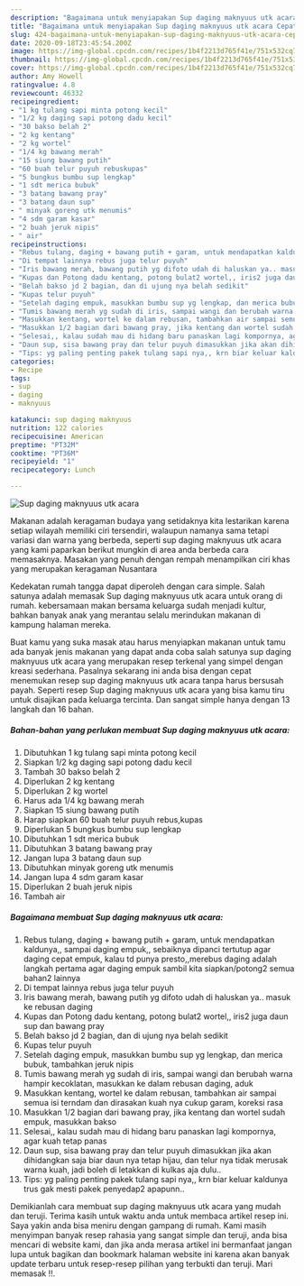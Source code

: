 ```yaml
---
description: "Bagaimana untuk menyiapakan Sup daging maknyuus utk acara Cepat"
title: "Bagaimana untuk menyiapakan Sup daging maknyuus utk acara Cepat"
slug: 424-bagaimana-untuk-menyiapakan-sup-daging-maknyuus-utk-acara-cepat
date: 2020-09-18T23:45:54.200Z
image: https://img-global.cpcdn.com/recipes/1b4f2213d765f41e/751x532cq70/sup-daging-maknyuus-utk-acara-foto-resep-utama.jpg
thumbnail: https://img-global.cpcdn.com/recipes/1b4f2213d765f41e/751x532cq70/sup-daging-maknyuus-utk-acara-foto-resep-utama.jpg
cover: https://img-global.cpcdn.com/recipes/1b4f2213d765f41e/751x532cq70/sup-daging-maknyuus-utk-acara-foto-resep-utama.jpg
author: Amy Howell
ratingvalue: 4.8
reviewcount: 46332
recipeingredient:
- "1 kg tulang sapi minta potong kecil"
- "1/2 kg daging sapi potong dadu kecil"
- "30 bakso belah 2"
- "2 kg kentang"
- "2 kg wortel"
- "1/4 kg bawang merah"
- "15 siung bawang putih"
- "60 buah telur puyuh rebuskupas"
- "5 bungkus bumbu sup lengkap"
- "1 sdt merica bubuk"
- "3 batang bawang pray"
- "3 batang daun sup"
- " minyak goreng utk menumis"
- "4 sdm garam kasar"
- "2 buah jeruk nipis"
- " air"
recipeinstructions:
- "Rebus tulang, daging + bawang putih + garam, untuk mendapatkan kaldunya,, sampai daging empuk,, sebaiknya dipanci tertutup agar daging cepat empuk, kalau td punya presto,,merebus daging adalah langkah pertama agar daging empuk sambil kita siapkan/potong2 semua bahan2 lainnya"
- "Di tempat lainnya rebus juga telur puyuh"
- "Iris bawang merah, bawang putih yg difoto udah di haluskan ya.. masuk ke rebusan daging"
- "Kupas dan Potong dadu kentang, potong bulat2 wortel,, iris2 juga daun sup dan bawang pray"
- "Belah bakso jd 2 bagian, dan di ujung nya belah sedikit"
- "Kupas telur puyuh"
- "Setelah daging empuk, masukkan bumbu sup yg lengkap, dan merica bubuk, tambahkan jeruk nipis"
- "Tumis bawang merah yg sudah di iris, sampai wangi dan berubah warna hampir kecoklatan, masukkan ke dalam rebusan daging, aduk"
- "Masukkan kentang, wortel ke dalam rebusan, tambahkan air sampai semua isi terndam dan dirasakan kuah nya cukup garam, koreksi rasa"
- "Masukkan 1/2 bagian dari bawang pray, jika kentang dan wortel sudah empuk, masukkan bakso"
- "Selesai,, kalau sudah mau di hidang baru panaskan lagi kompornya, agar kuah tetap panas"
- "Daun sup, sisa bawang pray dan telur puyuh dimasukkan jika akan dihidangkan saja biar daun nya tetap hijau, dan telur nya tidak merusak warna kuah, jadi boleh di letakkan di kulkas aja dulu.."
- "Tips: yg paling penting pakek tulang sapi nya,, krn biar keluar kaldunya trus gak mesti pakek penyedap2 apapunn.."
categories:
- Recipe
tags:
- sup
- daging
- maknyuus

katakunci: sup daging maknyuus 
nutrition: 122 calories
recipecuisine: American
preptime: "PT32M"
cooktime: "PT36M"
recipeyield: "1"
recipecategory: Lunch

---
```



![Sup daging maknyuus utk acara](https://img-global.cpcdn.com/recipes/1b4f2213d765f41e/751x532cq70/sup-daging-maknyuus-utk-acara-foto-resep-utama.jpg)

Makanan adalah keragaman budaya yang setidaknya kita lestarikan karena setiap wilayah memiliki ciri tersendiri, walaupun namanya sama tetapi variasi dan warna yang berbeda, seperti sup daging maknyuus utk acara yang kami paparkan berikut mungkin di area anda berbeda cara memasaknya. Masakan yang penuh dengan rempah menampilkan ciri khas yang merupakan keragaman Nusantara



Kedekatan rumah tangga dapat diperoleh dengan cara simple. Salah satunya adalah memasak Sup daging maknyuus utk acara untuk orang di rumah. kebersamaan makan bersama keluarga sudah menjadi kultur, bahkan banyak anak yang merantau selalu merindukan makanan di kampung halaman mereka.

Buat kamu yang suka masak atau harus menyiapkan makanan untuk tamu ada banyak jenis makanan yang dapat anda coba salah satunya sup daging maknyuus utk acara yang merupakan resep terkenal yang simpel dengan kreasi sederhana. Pasalnya sekarang ini anda bisa dengan cepat menemukan resep sup daging maknyuus utk acara tanpa harus bersusah payah.
Seperti resep Sup daging maknyuus utk acara yang bisa kamu tiru untuk disajikan pada keluarga tercinta. Dan sangat simple hanya dengan 13 langkah dan 16 bahan.


<!--inarticleads1-->

##### Bahan-bahan yang perlukan membuat Sup daging maknyuus utk acara:

1. Dibutuhkan 1 kg tulang sapi minta potong kecil
1. Siapkan 1/2 kg daging sapi potong dadu kecil
1. Tambah 30 bakso belah 2
1. Diperlukan 2 kg kentang
1. Diperlukan 2 kg wortel
1. Harus ada 1/4 kg bawang merah
1. Siapkan 15 siung bawang putih
1. Harap siapkan 60 buah telur puyuh rebus,kupas
1. Diperlukan 5 bungkus bumbu sup lengkap
1. Dibutuhkan 1 sdt merica bubuk
1. Dibutuhkan 3 batang bawang pray
1. Jangan lupa 3 batang daun sup
1. Dibutuhkan  minyak goreng utk menumis
1. Jangan lupa 4 sdm garam kasar
1. Diperlukan 2 buah jeruk nipis
1. Tambah  air




<!--inarticleads2-->

##### Bagaimana membuat  Sup daging maknyuus utk acara:

1. Rebus tulang, daging + bawang putih + garam, untuk mendapatkan kaldunya,, sampai daging empuk,, sebaiknya dipanci tertutup agar daging cepat empuk, kalau td punya presto,,merebus daging adalah langkah pertama agar daging empuk sambil kita siapkan/potong2 semua bahan2 lainnya
1. Di tempat lainnya rebus juga telur puyuh
1. Iris bawang merah, bawang putih yg difoto udah di haluskan ya.. masuk ke rebusan daging
1. Kupas dan Potong dadu kentang, potong bulat2 wortel,, iris2 juga daun sup dan bawang pray
1. Belah bakso jd 2 bagian, dan di ujung nya belah sedikit
1. Kupas telur puyuh
1. Setelah daging empuk, masukkan bumbu sup yg lengkap, dan merica bubuk, tambahkan jeruk nipis
1. Tumis bawang merah yg sudah di iris, sampai wangi dan berubah warna hampir kecoklatan, masukkan ke dalam rebusan daging, aduk
1. Masukkan kentang, wortel ke dalam rebusan, tambahkan air sampai semua isi terndam dan dirasakan kuah nya cukup garam, koreksi rasa
1. Masukkan 1/2 bagian dari bawang pray, jika kentang dan wortel sudah empuk, masukkan bakso
1. Selesai,, kalau sudah mau di hidang baru panaskan lagi kompornya, agar kuah tetap panas
1. Daun sup, sisa bawang pray dan telur puyuh dimasukkan jika akan dihidangkan saja biar daun nya tetap hijau, dan telur nya tidak merusak warna kuah, jadi boleh di letakkan di kulkas aja dulu..
1. Tips: yg paling penting pakek tulang sapi nya,, krn biar keluar kaldunya trus gak mesti pakek penyedap2 apapunn..




Demikianlah cara membuat sup daging maknyuus utk acara yang mudah dan teruji. Terima kasih untuk waktu anda untuk membaca artikel resep ini. Saya yakin anda bisa meniru dengan gampang di rumah. Kami masih menyimpan banyak resep rahasia yang sangat simple dan teruji, anda bisa mencari di website kami, dan jika anda merasa artikel ini bermanfaat jangan lupa untuk bagikan dan bookmark halaman website ini karena akan banyak update terbaru untuk resep-resep pilihan yang terbukti dan teruji. Mari memasak !!. 

